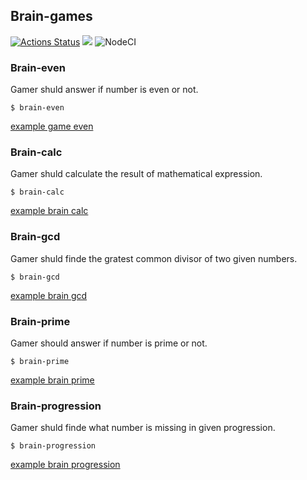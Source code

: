 ## Brain-games
[![Actions Status](https://github.com/spolozova/frontend-project-lvl1/workflows/hexlet-check/badge.svg)](https://github.com/spolozova/frontend-project-lvl1/actions)
<a href="https://codeclimate.com/github/spolozova/frontend-project-lvl1/maintainability"><img src="https://api.codeclimate.com/v1/badges/38b6109f85fe7171c33c/maintainability" /></a>
![NodeCI](https://github.com/spolozova/frontend-project-lvl1/workflows/NodeCI/badge.svg)

### Brain-even
Gamer shuld answer if number is even or not.
```
$ brain-even
```
[example game even](https://asciinema.org/a/381366)

### Brain-calc
Gamer shuld calculate the result of mathematical expression.
```
$ brain-calc
```
[example brain calc](https://asciinema.org/a/381467)

### Brain-gcd
Gamer shuld finde the gratest common divisor of two given numbers.
```
$ brain-gcd
```
[example brain gcd](https://asciinema.org/a/382246)

### Brain-prime
Gamer should answer if number is prime or not.
```
$ brain-prime
```
[example brain prime](https://asciinema.org/a/382346)

### Brain-progression
Gamer shuld finde what number is missing in given progression.
```
$ brain-progression
```
[example brain progression](https://asciinema.org/a/382357)